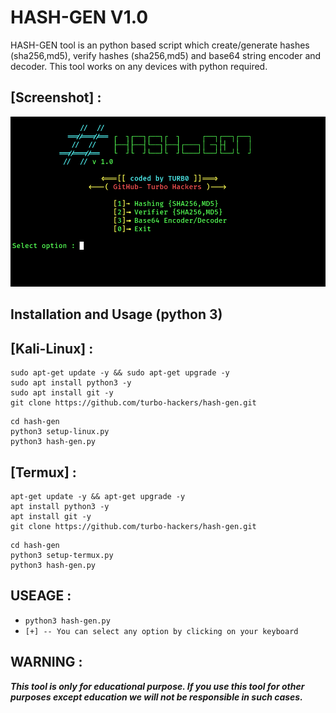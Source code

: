# HASH-GEN V1.0

HASH-GEN tool is an python based script which create/generate hashes (sha256,md5), verify hashes (sha256,md5) and base64 string encoder and decoder. This tool works on any devices with python required.

## [Screenshot] :
![alt text](https://raw.githubusercontent.com/turbo-hackers/hash-gen/main/screenshot_hash-gen.png)
<h2>Installation and Usage (python 3)</h2>

## [Kali-Linux] :

```
sudo apt-get update -y && sudo apt-get upgrade -y
sudo apt install python3 -y
sudo apt install git -y
git clone https://github.com/turbo-hackers/hash-gen.git
```
```
cd hash-gen
python3 setup-linux.py
python3 hash-gen.py
```

## [Termux] :

```
apt-get update -y && apt-get upgrade -y
apt install python3 -y
apt install git -y
git clone https://github.com/turbo-hackers/hash-gen.git
```
```
cd hash-gen
python3 setup-termux.py
python3 hash-gen.py
```

## USEAGE :
* `python3 hash-gen.py`
* `[+] -- You can select any option by clicking on your keyboard`

## WARNING : 
***This tool is only for educational purpose. If you use this tool for other purposes except education we will not be responsible in such cases.***
